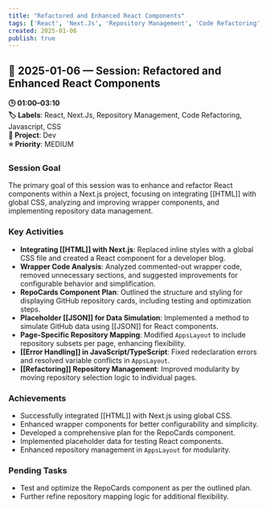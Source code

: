 ```yaml
---
title: "Refactored and Enhanced React Components"
tags: ['React', 'Next.Js', 'Repository Management', 'Code Refactoring', 'Javascript', 'CSS']
created: 2025-01-06
publish: true
---
```


## 📅 2025-01-06 — Session: Refactored and Enhanced React Components

**🕒 01:00–03:10**  
**🏷️ Labels**: React, Next.Js, Repository Management, Code Refactoring, Javascript, CSS  
**📂 Project**: Dev  
**⭐ Priority**: MEDIUM  


### Session Goal
The primary goal of this session was to enhance and refactor React components within a Next.js project, focusing on integrating [[HTML]] with global CSS, analyzing and improving wrapper components, and implementing repository data management.

### Key Activities
- **Integrating [[HTML]] with Next.js**: Replaced inline styles with a global CSS file and created a React component for a developer blog.
- **Wrapper Code Analysis**: Analyzed commented-out wrapper code, removed unnecessary sections, and suggested improvements for configurable behavior and simplification.
- **RepoCards Component Plan**: Outlined the structure and styling for displaying GitHub repository cards, including testing and optimization steps.
- **Placeholder [[JSON]] for Data Simulation**: Implemented a method to simulate GitHub data using [[JSON]] for React components.
- **Page-Specific Repository Mapping**: Modified `AppsLayout` to include repository subsets per page, enhancing flexibility.
- **[[Error Handling]] in JavaScript/TypeScript**: Fixed redeclaration errors and resolved variable conflicts in `AppsLayout`.
- **[[Refactoring]] Repository Management**: Improved modularity by moving repository selection logic to individual pages.

### Achievements
- Successfully integrated [[HTML]] with Next.js using global CSS.
- Enhanced wrapper components for better configurability and simplicity.
- Developed a comprehensive plan for the RepoCards component.
- Implemented placeholder data for testing React components.
- Enhanced repository management in `AppsLayout` for modularity.

### Pending Tasks
- Test and optimize the RepoCards component as per the outlined plan.
- Further refine repository mapping logic for additional flexibility.
